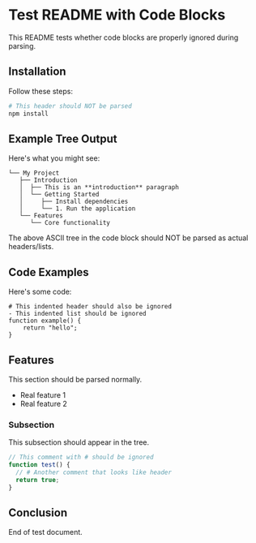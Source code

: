 # Test README with Code Blocks

This README tests whether code blocks are properly ignored during parsing.

## Installation

Follow these steps:

```bash
# This header should NOT be parsed
npm install
```

## Example Tree Output

Here's what you might see:

```
└── My Project
   ├── Introduction
   │  ├── This is an **introduction** paragraph
   │  └── Getting Started
   │     ├── Install dependencies
   │     └── 1. Run the application
   └── Features
      └── Core functionality
```

The above ASCII tree in the code block should NOT be parsed as actual headers/lists.

## Code Examples

Here's some code:

    # This indented header should also be ignored
    - This indented list should be ignored
    function example() {
        return "hello";
    }

## Features

This section should be parsed normally.

- Real feature 1
- Real feature 2

### Subsection

This subsection should appear in the tree.

```javascript
// This comment with # should be ignored
function test() {
  // # Another comment that looks like header
  return true;
}
```

## Conclusion

End of test document.
